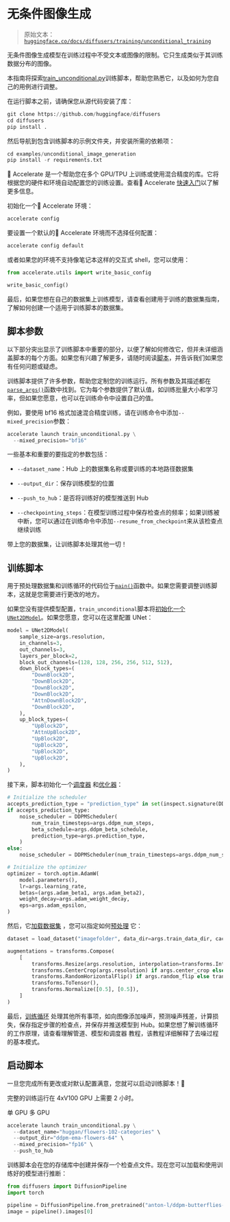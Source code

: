 # 无条件图像生成

> 原始文本：[`huggingface.co/docs/diffusers/training/unconditional_training`](https://huggingface.co/docs/diffusers/training/unconditional_training)

无条件图像生成模型在训练过程中不受文本或图像的限制。它只生成类似于其训练数据分布的图像。

本指南将探索[train_unconditional.py](https://github.com/huggingface/diffusers/blob/main/examples/unconditional_image_generation/train_unconditional.py)训练脚本，帮助您熟悉它，以及如何为您自己的用例进行调整。

在运行脚本之前，请确保您从源代码安装了库：

```py
git clone https://github.com/huggingface/diffusers
cd diffusers
pip install .
```

然后导航到包含训练脚本的示例文件夹，并安装所需的依赖项：

```py
cd examples/unconditional_image_generation
pip install -r requirements.txt
```

🤗 Accelerate 是一个帮助您在多个 GPU/TPU 上训练或使用混合精度的库。它将根据您的硬件和环境自动配置您的训练设置。查看🤗 Accelerate [快速入门](https://huggingface.co/docs/accelerate/quicktour)以了解更多信息。

初始化一个🤗 Accelerate 环境：

```py
accelerate config
```

要设置一个默认的🤗 Accelerate 环境而不选择任何配置：

```py
accelerate config default
```

或者如果您的环境不支持像笔记本这样的交互式 shell，您可以使用：

```py
from accelerate.utils import write_basic_config

write_basic_config()
```

最后，如果您想在自己的数据集上训练模型，请查看创建用于训练的数据集指南，了解如何创建一个适用于训练脚本的数据集。

## 脚本参数

以下部分突出显示了训练脚本中重要的部分，以便了解如何修改它，但并未详细涵盖脚本的每个方面。如果您有兴趣了解更多，请随时阅读[脚本](https://github.com/huggingface/diffusers/blob/main/examples/unconditional_image_generation/train_unconditional.py)，并告诉我们如果您有任何问题或疑虑。

训练脚本提供了许多参数，帮助您定制您的训练运行。所有参数及其描述都在[`parse_args()`](https://github.com/huggingface/diffusers/blob/096f84b05f9514fae9f185cbec0a4d38fbad9919/examples/unconditional_image_generation/train_unconditional.py#L55)函数中找到。它为每个参数提供了默认值，如训练批量大小和学习率，但如果您愿意，也可以在训练命令中设置自己的值。

例如，要使用 bf16 格式加速混合精度训练，请在训练命令中添加`--mixed_precision`参数：

```py
accelerate launch train_unconditional.py \
  --mixed_precision="bf16"
```

一些基本和重要的要指定的参数包括：

+   `--dataset_name`：Hub 上的数据集名称或要训练的本地路径数据集

+   `--output_dir`：保存训练模型的位置

+   `--push_to_hub`：是否将训练好的模型推送到 Hub

+   `--checkpointing_steps`：在模型训练过程中保存检查点的频率；如果训练被中断，您可以通过在训练命令中添加`--resume_from_checkpoint`来从该检查点继续训练

带上您的数据集，让训练脚本处理其他一切！

## 训练脚本

用于预处理数据集和训练循环的代码位于[`main()`](https://github.com/huggingface/diffusers/blob/096f84b05f9514fae9f185cbec0a4d38fbad9919/examples/unconditional_image_generation/train_unconditional.py#L275)函数中。如果您需要调整训练脚本，这就是您需要进行更改的地方。

如果您没有提供模型配置，`train_unconditional`脚本将[初始化一个`UNet2DModel`](https://github.com/huggingface/diffusers/blob/096f84b05f9514fae9f185cbec0a4d38fbad9919/examples/unconditional_image_generation/train_unconditional.py#L356)。如果您愿意，您可以在这里配置 UNet：

```py
model = UNet2DModel(
    sample_size=args.resolution,
    in_channels=3,
    out_channels=3,
    layers_per_block=2,
    block_out_channels=(128, 128, 256, 256, 512, 512),
    down_block_types=(
        "DownBlock2D",
        "DownBlock2D",
        "DownBlock2D",
        "DownBlock2D",
        "AttnDownBlock2D",
        "DownBlock2D",
    ),
    up_block_types=(
        "UpBlock2D",
        "AttnUpBlock2D",
        "UpBlock2D",
        "UpBlock2D",
        "UpBlock2D",
        "UpBlock2D",
    ),
)
```

接下来，脚本初始化一个[调度器](https://github.com/huggingface/diffusers/blob/096f84b05f9514fae9f185cbec0a4d38fbad9919/examples/unconditional_image_generation/train_unconditional.py#L418) 和[优化器](https://github.com/huggingface/diffusers/blob/096f84b05f9514fae9f185cbec0a4d38fbad9919/examples/unconditional_image_generation/train_unconditional.py#L429)：

```py
# Initialize the scheduler
accepts_prediction_type = "prediction_type" in set(inspect.signature(DDPMScheduler.__init__).parameters.keys())
if accepts_prediction_type:
    noise_scheduler = DDPMScheduler(
        num_train_timesteps=args.ddpm_num_steps,
        beta_schedule=args.ddpm_beta_schedule,
        prediction_type=args.prediction_type,
    )
else:
    noise_scheduler = DDPMScheduler(num_train_timesteps=args.ddpm_num_steps, beta_schedule=args.ddpm_beta_schedule)

# Initialize the optimizer
optimizer = torch.optim.AdamW(
    model.parameters(),
    lr=args.learning_rate,
    betas=(args.adam_beta1, args.adam_beta2),
    weight_decay=args.adam_weight_decay,
    eps=args.adam_epsilon,
)
```

然后，它[加载数据集](https://github.com/huggingface/diffusers/blob/096f84b05f9514fae9f185cbec0a4d38fbad9919/examples/unconditional_image_generation/train_unconditional.py#L451) ，您可以指定如何[预处理](https://github.com/huggingface/diffusers/blob/096f84b05f9514fae9f185cbec0a4d38fbad9919/examples/unconditional_image_generation/train_unconditional.py#L455) 它：

```py
dataset = load_dataset("imagefolder", data_dir=args.train_data_dir, cache_dir=args.cache_dir, split="train")

augmentations = transforms.Compose(
    [
        transforms.Resize(args.resolution, interpolation=transforms.InterpolationMode.BILINEAR),
        transforms.CenterCrop(args.resolution) if args.center_crop else transforms.RandomCrop(args.resolution),
        transforms.RandomHorizontalFlip() if args.random_flip else transforms.Lambda(lambda x: x),
        transforms.ToTensor(),
        transforms.Normalize([0.5], [0.5]),
    ]
)
```

最后，[训练循环](https://github.com/huggingface/diffusers/blob/096f84b05f9514fae9f185cbec0a4d38fbad9919/examples/unconditional_image_generation/train_unconditional.py#L540) 处理其他所有事项，如向图像添加噪声，预测噪声残差，计算损失，保存指定步骤的检查点，并保存并推送模型到 Hub。如果您想了解训练循环的工作原理，请查看理解管道、模型和调度器 教程，该教程详细解释了去噪过程的基本模式。

## 启动脚本

一旦您完成所有更改或对默认配置满意，您就可以启动训练脚本！🚀

完整的训练运行在 4xV100 GPU 上需要 2 小时。

单 GPU 多 GPU

```py
accelerate launch train_unconditional.py \
  --dataset_name="huggan/flowers-102-categories" \
  --output_dir="ddpm-ema-flowers-64" \
  --mixed_precision="fp16" \
  --push_to_hub
```

训练脚本会在您的存储库中创建并保存一个检查点文件。现在您可以加载和使用训练好的模型进行推断：

```py
from diffusers import DiffusionPipeline
import torch

pipeline = DiffusionPipeline.from_pretrained("anton-l/ddpm-butterflies-128").to("cuda")
image = pipeline().images[0]
```

